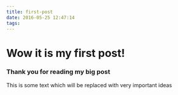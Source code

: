 ```yaml
---
title: first-post
date: 2016-05-25 12:47:14
tags:
---
```


# Wow it is my first post!

### Thank you for reading my big post

This is some text which will be replaced with very important ideas